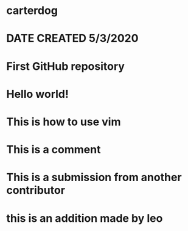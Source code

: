 # carterdog

# DATE CREATED 5/3/2020
# First GitHub repository

# Hello world!

# This is how to use vim
# This is a comment

# This is a submission from another contributor
# this is an addition made by leo
